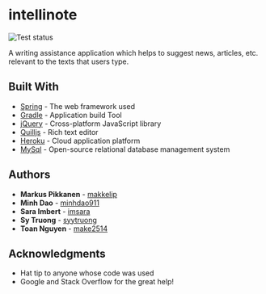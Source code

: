 # intellinote
![Test status](https://travis-ci.org/make2514/intellinote.svg?branch=master)

A writing assistance application which helps to suggest news, articles, etc. relevant to the texts that users type.

## Built With

* [Spring](https://projects.spring.io/spring-boot/) - The web framework used
* [Gradle](https://gradle.org/) - Application build Tool
* [jQuery](https://jquery.com/) - Cross-platform JavaScript library
* [Quilljs](https://quilljs.com/) - Rich text editor
* [Heroku](https://devcenter.heroku.com/) - Cloud application platform
* [MySql](https://www.mysql.com/) - Open-source relational database management system

## Authors

* **Markus Pikkanen** - [makkelip](https://github.com/makkelip)
* **Minh Dao** - [minhdao911](https://github.com/minhdao911)
* **Sara Imbert** - [imsara](https://github.com/imsara)
* **Sy Truong** - [syytruong](https://github.com/syytruong)
* **Toan Nguyen** - [make2514](https://github.com/makkelip)

## Acknowledgments

* Hat tip to anyone whose code was used
* Google and Stack Overflow for the great help!
